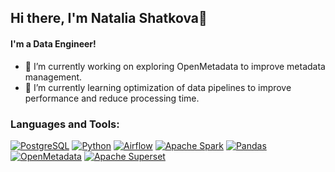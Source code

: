 ## Hi there, I'm Natalia Shatkova👋



<!--
**NatalyaMYu/NatalyaMYu** is a ✨ _special_ ✨ repository because its `README.md` (this file) appears on your GitHub profile.
-->
#### I'm a Data Engineer!


- 🔭 I’m currently working on exploring OpenMetadata to improve metadata management.
- 🌱 I’m currently learning optimization of data pipelines to improve performance and reduce processing time.


### Languages and Tools:
[![PostgreSQL](https://img.shields.io/badge/PostgreSQL-316192?style=for-the-badge&logo=postgresql&logoColor=white)](https://www.postgresql.org/)
[![Python](https://img.shields.io/badge/Python-3776AB?style=for-the-badge&logo=python&logoColor=white)](https://www.python.org/)
[![Airflow](https://img.shields.io/badge/Airflow-017CEE?style=for-the-badge&logo=apacheairflow&logoColor=white)](https://airflow.apache.org/)
[![Apache Spark](https://img.shields.io/badge/Apache%20Spark-E25A1C?style=for-the-badge&logo=apachespark&logoColor=white)](https://spark.apache.org/)
[![Pandas](https://img.shields.io/badge/Pandas-150458?style=for-the-badge&logo=pandas&logoColor=white)](https://pandas.pydata.org/)
[![OpenMetadata](https://img.shields.io/badge/OpenMetadata-FF7F0E?style=for-the-badge&logo=openmetadata&logoColor=white)](https://open-metadata.org/)
[![Apache Superset](https://img.shields.io/badge/Apache%20Superset-FF5733?style=for-the-badge&logo=apachesuperset&logoColor=white)](https://superset.apache.org/)

<!--
- 👯 I’m looking to collaborate on ...
- 🤔 I’m looking for help with ...
- 💬 Ask me about ...
- 📫 How to reach me: ...
- 😄 Pronouns: ...
- ⚡ Fun fact: ...
-->

